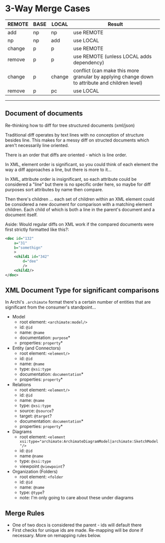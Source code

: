 # 3-Way Merge Cases

REMOTE    | BASE     | LOCAL    | Result
--------- | -------- | -------- | --------
add       | np       | np       | use REMOTE
np        | np       | add      | use LOCAL
change    | p        | p        | use REMOTE
remove    | p        | p        | use REMOTE (unless LOCAL adds dependency)
change    | p        | change   | conflict (can make this more granular by applying change down to attribute and children level)
remove    | p        | pc       | use LOCAL

---

## Document of documents

Re-thinking how to diff for tree structured documents (xml/json)

Traditional diff operates by text lines with no conception of structure besides line. This makes for a messy diff on structed documents which aren't necessarily line oriented.

There is an order that diffs are oriented - which is line order.

In XML, element order is significant, so you could think of each element the way a diff approaches a line, but there is more to it...

In XML, attribute order is insignificant, so each attribute could be considered a "line" but there is no specific order here, so maybe for diff purposes sort attributes by name then compare.

Then there's children ... each set of children within an XML element could be considered a new document for comparison with a matching element children. Each child of which is both a line in the parent's document and a document itself.

Aside: Would regular diffs on XML work if the compared documents were first strictly formatted like this?:

```xml
<doc id="132"
    a="31"
    b="somethign"
    >
    <child1 id="342"
        d="dee"
        />
    <child2/>
</doc>
```

## XML Document Type for significant comparisons

In Archi's `.archimate` format there's a certain number of entities that are significant from the consumer's standpoint...

* Model
    - root element: `<archimate:model/>`
    - id: `@id`
    - name: `@name`
    - documentation: `purpose`*
    - properties: `property`*
* Entity (and Connectors)
    - root element: `<element/>`
    - id: `@id`
    - name: `@name`
    - type: `@xsi:type`
    - documentation: `documentation`*
    - properties: `property`*
* Relations
    - root element: `<element/>`
    - id: `@id`
    - name: `@name`
    - type: `@xsi:type`
    - source: `@source`?
    - target: `@target`?
    - documentation: `documentation`*
    - properties: `property`*
* Diagrams
    - root element: `<element xsi:type="archimate:ArchimateDiagramModel|archimate:SketchModel"/>`
    - id: `@id`
    - name `@name`
    - type: `@xsi:type`
    - viewpoint `@viewpoint`?
* Organization (Folders)
    - root element: `<folder`
    - id: `@id`
    - name: `@name`
    - type: `@type`?
    - note: I'm only going to care about these under diagrams


## Merge Rules

* One of two docs is considered the parent - ids will default there
* First checks for unique ids are made. Re-mapping will be done if necessary. More on remapping rules below.

